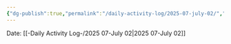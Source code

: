 ```yaml
---
{"dg-publish":true,"permalink":"/daily-activity-log/2025-07-july-02/","noteIcon":"","created":"2025-07-02T23:39:24.957-05:00"}
---
```


Date: [[-Daily Activity Log-/2025 07-July 02\|2025 07-July 02]]

